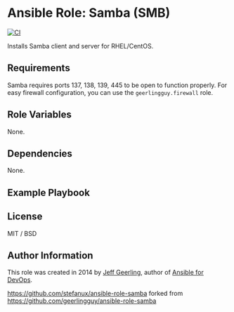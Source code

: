 # Ansible Role: Samba (SMB)

[![CI](https://github.com/geerlingguy/ansible-role-samba/workflows/CI/badge.svg?event=push)](https://github.com/geerlingguy/ansible-role-samba/actions?query=workflow%3ACI)

Installs Samba client and server for RHEL/CentOS.

## Requirements

Samba requires ports 137, 138, 139, 445 to be open to function properly. For easy firewall configuration, you can use the `geerlingguy.firewall` role.

## Role Variables

None.

## Dependencies

None.

## Example Playbook



## License

MIT / BSD

## Author Information

This role was created in 2014 by [Jeff Geerling](https://www.jeffgeerling.com/), author of [Ansible for DevOps](https://www.ansiblefordevops.com/).

https://github.com/stefanux/ansible-role-samba forked from https://github.com/geerlingguy/ansible-role-samba
